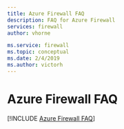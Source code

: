 ```yaml
---
title: Azure Firewall FAQ
description: FAQ for Azure Firewall
services: firewall
author: vhorne

ms.service: firewall
ms.topic: conceptual
ms.date: 2/4/2019
ms.author: victorh
---
```


# Azure Firewall FAQ

[!INCLUDE [Azure Firewall FAQ](../../includes/firewall-faq-include.md)]